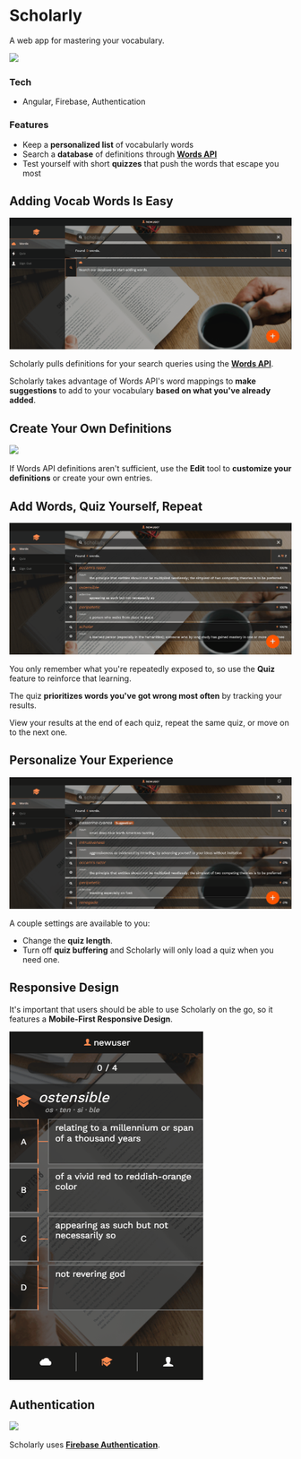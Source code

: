# Scholarly
A web app for mastering your vocabulary.

<img src="./app/assets/gifs/exampledesktop.gif">

### Tech
* Angular, Firebase, Authentication

### Features
* Keep a **personalized list** of vocabularly words
* Search a **database** of definitions through **[Words API](https://www.wordsapi.com/docs)**
* Test yourself with short **quizzes** that push the words that escape you most


## Adding Vocab Words Is Easy
<img src="./app/assets/gifs/addworddesktop.gif">

Scholarly pulls definitions for your search queries using the **[Words API](https://www.wordsapi.com/docs)**.

Scholarly takes advantage of Words API's word mappings to **make suggestions** to add to your vocabulary **based on what you've already added**.

## Create Your Own Definitions
<img src="./app/assets/gifs/editworddesktop.gif">

If Words API definitions aren't sufficient, use the **Edit** tool to **customize your definitions** or create your own entries.

## Add Words, Quiz Yourself, Repeat
<img src="./app/assets/gifs/quizdesktop.gif">

You only remember what you're repeatedly exposed to, so use the **Quiz** feature to reinforce that learning.

The quiz **prioritizes words you've got wrong most often** by tracking your results.

View your results at the end of each quiz, repeat the same quiz, or move on to the next one.

## Personalize Your Experience
<img src="./app/assets/gifs/userdesktop.gif">

A couple settings are available to you:
* Change the **quiz length**.
* Turn off **quiz buffering** and Scholarly will only load a quiz when you need one.


## Responsive Design

It's important that users should be able to use Scholarly on the go, so it features a **Mobile-First Responsive Design**.

<img src="./app/assets/gifs/quiz.gif">

## Authentication

<img src="./app/assets/gifs/newuserdesktop.gif">

Scholarly uses **[Firebase Authentication](https://firebase.google.com/docs/auth/)**.
